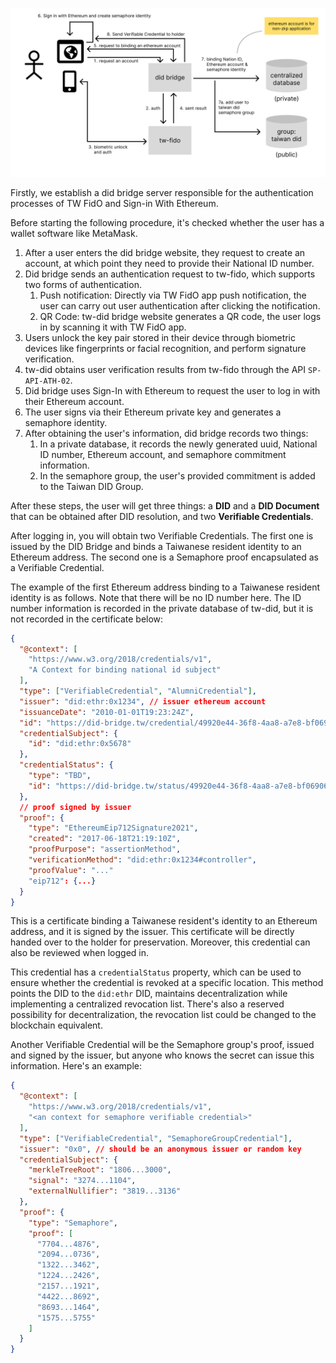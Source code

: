 ![Registration Flow](../assets/tw-did-flow-registration.png)

Firstly, we establish a did bridge server responsible for the authentication processes of TW FidO and Sign-in With Ethereum.

Before starting the following procedure, it's checked whether the user has a wallet software like MetaMask.

1. After a user enters the did bridge website, they request to create an account, at which point they need to provide their National ID number.
2. Did bridge sends an authentication request to tw-fido, which supports two forms of authentication.
   1. Push notification: Directly via TW FidO app push notification, the user can carry out user authentication after clicking the notification.
   2. QR Code: tw-did bridge website generates a QR code, the user logs in by scanning it with TW FidO app.
3. Users unlock the key pair stored in their device through biometric devices like fingerprints or facial recognition, and perform signature verification.
4. tw-did obtains user verification results from tw-fido through the API `SP-API-ATH-02`.
5. Did bridge uses Sign-In with Ethereum to request the user to log in with their Ethereum account.
6. The user signs via their Ethereum private key and generates a semaphore identity.
7. After obtaining the user's information, did bridge records two things:
   1. In a private database, it records the newly generated uuid, National ID number, Ethereum account, and semaphore commitment information.
   2. In the semaphore group, the user's provided commitment is added to the Taiwan DID Group.

After these steps, the user will get three things: a **DID** and a **DID Document** that can be obtained after DID resolution, and two **Verifiable Credentials**.

After logging in, you will obtain two Verifiable Credentials. The first one is issued by the DID Bridge and binds a Taiwanese resident identity to an Ethereum address. The second one is a Semaphore proof encapsulated as a Verifiable Credential.

The example of the first Ethereum address binding to a Taiwanese resident identity is as follows. Note that there will be no ID number here. The ID number information is recorded in the private database of tw-did, but it is not recorded in the certificate below:

```json
{
  "@context": [
    "https://www.w3.org/2018/credentials/v1",
    "A Context for binding national id subject"
  ],
  "type": ["VerifiableCredential", "AlumniCredential"],
  "issuer": "did:ethr:0x1234", // issuer ethereum account
  "issuanceDate": "2010-01-01T19:23:24Z",
  "id": "https://did-bridge.tw/credential/49920e44-36f8-4aa8-a7e8-bf069067f576",
  "credentialSubject": {
    "id": "did:ethr:0x5678"
  },
  "credentialStatus": {
    "type": "TBD",
    "id": "https://did-bridge.tw/status/49920e44-36f8-4aa8-a7e8-bf069067f576"
  },
  // proof signed by issuer
  "proof": {
    "type": "EthereumEip712Signature2021",
    "created": "2017-06-18T21:19:10Z",
    "proofPurpose": "assertionMethod",
    "verificationMethod": "did:ethr:0x1234#controller",
    "proofValue": "..."
    "eip712": {...}
  }
}
```

This is a certificate binding a Taiwanese resident's identity to an Ethereum address, and it is signed by the issuer. This certificate will be directly handed over to the holder for preservation. Moreover, this credential can also be reviewed when logged in.

This credential has a `credentialStatus` property, which can be used to ensure whether the credential is revoked at a specific location. This method points the DID to the `did:ethr` DID, maintains decentralization while implementing a centralized revocation list. There's also a reserved possibility for decentralization, the revocation list could be changed to the blockchain equivalent.

Another Verifiable Credential will be the Semaphore group's proof, issued and signed by the issuer, but anyone who knows the secret can issue this information. Here's an example:

```json
{
  "@context": [
    "https://www.w3.org/2018/credentials/v1",
    "<an context for semaphore verifiable credential>"
  ],
  "type": ["VerifiableCredential", "SemaphoreGroupCredential"],
  "issuer": "0x0", // should be an anonymous issuer or random key
  "credentialSubject": {
    "merkleTreeRoot": "1806...3000",
    "signal": "3274...1104",
    "externalNullifier": "3819...3136"
  },
  "proof": {
    "type": "Semaphore",
    "proof": [
      "7704...4876",
      "2094...0736",
      "1322...3462",
      "1224...2426",
      "2157...1921",
      "4422...8692",
      "8693...1464",
      "1575...5755"
    ]
  }
}
```
